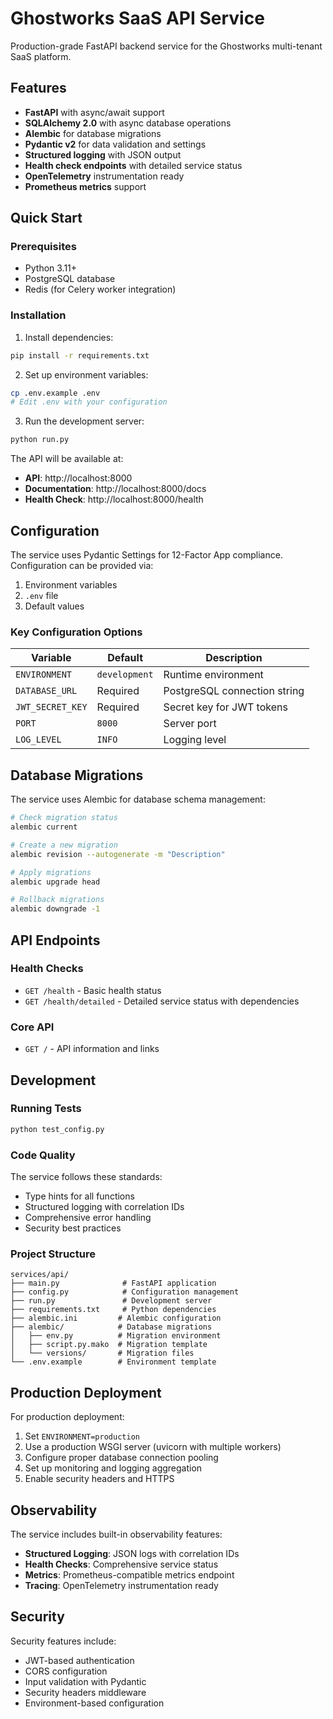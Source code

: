 # Ghostworks SaaS API Service

Production-grade FastAPI backend service for the Ghostworks multi-tenant SaaS platform.

## Features

- **FastAPI** with async/await support
- **SQLAlchemy 2.0** with async database operations
- **Alembic** for database migrations
- **Pydantic v2** for data validation and settings
- **Structured logging** with JSON output
- **Health check endpoints** with detailed service status
- **OpenTelemetry** instrumentation ready
- **Prometheus metrics** support

## Quick Start

### Prerequisites

- Python 3.11+
- PostgreSQL database
- Redis (for Celery worker integration)

### Installation

1. Install dependencies:
```bash
pip install -r requirements.txt
```

2. Set up environment variables:
```bash
cp .env.example .env
# Edit .env with your configuration
```

3. Run the development server:
```bash
python run.py
```

The API will be available at:
- **API**: http://localhost:8000
- **Documentation**: http://localhost:8000/docs
- **Health Check**: http://localhost:8000/health

## Configuration

The service uses Pydantic Settings for 12-Factor App compliance. Configuration can be provided via:

1. Environment variables
2. `.env` file
3. Default values

### Key Configuration Options

| Variable | Default | Description |
|----------|---------|-------------|
| `ENVIRONMENT` | `development` | Runtime environment |
| `DATABASE_URL` | Required | PostgreSQL connection string |
| `JWT_SECRET_KEY` | Required | Secret key for JWT tokens |
| `PORT` | `8000` | Server port |
| `LOG_LEVEL` | `INFO` | Logging level |

## Database Migrations

The service uses Alembic for database schema management:

```bash
# Check migration status
alembic current

# Create a new migration
alembic revision --autogenerate -m "Description"

# Apply migrations
alembic upgrade head

# Rollback migrations
alembic downgrade -1
```

## API Endpoints

### Health Checks

- `GET /health` - Basic health status
- `GET /health/detailed` - Detailed service status with dependencies

### Core API

- `GET /` - API information and links

## Development

### Running Tests

```bash
python test_config.py
```

### Code Quality

The service follows these standards:
- Type hints for all functions
- Structured logging with correlation IDs
- Comprehensive error handling
- Security best practices

### Project Structure

```
services/api/
├── main.py              # FastAPI application
├── config.py            # Configuration management
├── run.py               # Development server
├── requirements.txt     # Python dependencies
├── alembic.ini         # Alembic configuration
├── alembic/            # Database migrations
│   ├── env.py          # Migration environment
│   ├── script.py.mako  # Migration template
│   └── versions/       # Migration files
└── .env.example        # Environment template
```

## Production Deployment

For production deployment:

1. Set `ENVIRONMENT=production`
2. Use a production WSGI server (uvicorn with multiple workers)
3. Configure proper database connection pooling
4. Set up monitoring and logging aggregation
5. Enable security headers and HTTPS

## Observability

The service includes built-in observability features:

- **Structured Logging**: JSON logs with correlation IDs
- **Health Checks**: Comprehensive service status
- **Metrics**: Prometheus-compatible metrics endpoint
- **Tracing**: OpenTelemetry instrumentation ready

## Security

Security features include:

- JWT-based authentication
- CORS configuration
- Input validation with Pydantic
- Security headers middleware
- Environment-based configuration